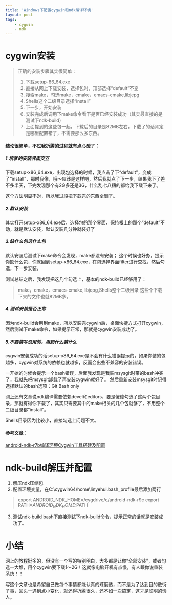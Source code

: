 ```yaml
---
title: 'Windows下配置cygwin和ndk编译环境'
layout: post
tags:
    - cygwin
    - ndk
---
```


# cygwin安装


> 正确的安装步骤其实很简单：
> 1. 下载setup-86_64.exe
> 2. 直接从网上下载安装，选择包时，顶部选择“default”不变
> 3. 搜索make，勾选make，cmake，emacs-cmake,libjepg
> 4. Shells这个二级目录选择“install”
> 5. 下一步，开始安装
> 6. 安装完成后调用下make命令看下是否已经安装成功（其实最直接的是测试下ndk-build）
> 7. 上面提到的这些包一起，下载后的目录是82MB左右，下载了的话肯定是哪里配置错了，不需要那么多东西。

#### 结论很简单，不过我折腾的过程就有点心酸了：

##### 1.坑爹的安装界面交互


下载setup-x86_64.exe，出现包选择的时候，我点击了下“default”，变成了“install”，那时我像，哦～应该是这样吧，然后我就点了下一步，结果我下了差不多半天，下完发现那个有2G多还是3G，什么乱七八糟的都给我下载下来了。

这个方法明显不对，所以我过段把下载完的东西全删了。

##### 2.默认安装


其实打开setup-x86_64.exe后，选择包的那个界面，保持根上的那个“default”不动，就是默认安装，默认安装几分钟就装好了

##### 3.缺什么包选什么包


默认安装后测试下make命令会发现，make都没有安装；
这个时候也好办，提示你缺什么包，你就回到setup-x86_64.exe，在包选择界面filter进行查找，然后勾选，下一步安装。

测试总结之后，我发现把这几个勾选上，基本的ndk-build已经够用了：
> make，cmake，emacs-cmake,libjepg,Shells整个二级目录
这些个下载下来的文件也就82MB多。

##### 4.测试安装是否正常


因为ndk-build会用到make，所以安装完cygwin后，桌面快捷方式打开cygwin，然后测试下make命令，如果提示正常，那就是cygwin安装成功了。


##### 5.不要装写没用的，用到什么装什么

cygwin安装成功的话setup-x86_64.exe是不会有什么错误提示的，如果你装的包越多，cygwin对系统的依赖也就越多，反而会出些不兼容的安装错误。

一开始的时候会提示一个bash错误，后面我发现是我装msysgit时带的bash冲突了，我就先吧msysgit卸载了再安装cygwin就好了。
然后重新安装msysgit时记得选择默认的bash选项：Git Bash only

网上还有文章说ndk编译需要依赖devel和editors，要是傻傻勾选了这两个包目录，那就有得你下载了，其实只需要其中的make相关的几个包就够了，不用整个二级目录都“install”。

Shells目录因为比较小，直接勾选上问题不大。

#### 参考文章：

[android-ndk-r7b编译环境Cygwin工具搭建及配置](http://my.oschina.net/tonywolf/blog/49214)

# ndk-build解压并配置

1. 解压ndk压缩包
2. 配置环境变量，在C:\cygwin64\home\linyehui\.bash_profile最后添加两行
> export ANDROID_NDK_HOME=/cygdrive/c/android-ndk-r9c
> export PATH=$ANDROID_NDK_HOME:$PATH

3. 测试ndk-build
bash下直接测试下ndk-build命令，提示正常的话就是安装成功了。

# 小结

网上的教程挺多的，但没有一个写的特别明白，大多都是让你“全部安装”，或者勾选一大堆，用个cygwin要下载1～2G！这就像电脑开机有点慢，有人跟你说重装系统！！

写这个文章也是希望自己做每个事情都能认真的琢磨透，而不是为了达到目的敷衍了事，回头一遇到点小变化，就还得折腾很久，还不如一次搞定，这才是聪明的懒人。